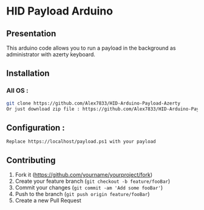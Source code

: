 # HID Payload Arduino

## Presentation

This arduino code allows you to run a payload in the background as administrator with azerty keyboard.

## Installation

### All OS :
```sh
git clone https://github.com/Alex7833/HID-Arduino-Payload-Azerty
Or just download zip file : https://github.com/Alex7833/HID-Arduino-Payload-Azerty/archive/main.zip
```

## Configuration : 
```
Replace https://localhost/payload.ps1 with your payload
```

## Contributing

1. Fork it (<https://github.com/yourname/yourproject/fork>)
2. Create your feature branch (`git checkout -b feature/fooBar`)
3. Commit your changes (`git commit -am 'Add some fooBar'`)
4. Push to the branch (`git push origin feature/fooBar`)
5. Create a new Pull Request

